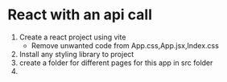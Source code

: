 # React with an api call
1. Create a react project using vite
    - Remove unwanted code from App.css,App.jsx,Index.css
2. Install any styling library to project
3. create a folder for different pages for this app in src folder
4. 
